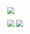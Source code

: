 


[![](https://img.shields.io/badge/Stable-GitHub%20Pages-YELLOW)](https://fightinggg.github.io)

[![](https://img.shields.io/badge/Test-GitBook%20Pages-YELLOW)](https://fightinggg.github.io)
[![](https://img.shields.io/badge/Test-CVM%20Pages-YELLOW)](https://fightinggg.github.io)